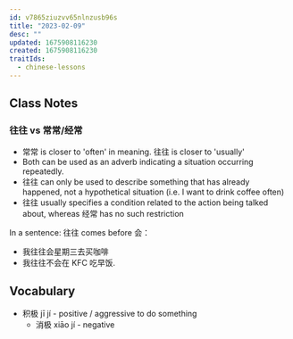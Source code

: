 ```yaml
---
id: v7865ziuzvv65nlnzusb96s
title: "2023-02-09"
desc: ""
updated: 1675908116230
created: 1675908116230
traitIds:
  - chinese-lessons
---
```


## Class Notes

### 往往 vs 常常/经常

- 常常 is closer to 'often' in meaning. 往往 is closer to 'usually'
- Both can be used as an adverb indicating a situation occurring repeatedly.
- 往往 can only be used to describe something that has already happened, not a hypothetical situation (i.e. I want to drink coffee often)
- 往往 usually specifies a condition related to the action being talked about, whereas 经常 has no such restriction

In a sentence:
往往 comes before 会：

- 我往往会星期三去买咖啡
- 我往往不会在 KFC 吃早饭.

## Vocabulary

- 积极 jī jí - positive / aggressive to do something
  - 消极 xiāo jí - negative
